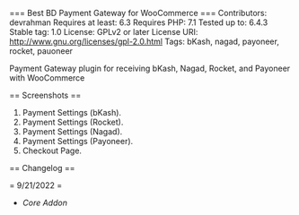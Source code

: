 === Best BD Payment Gateway for WooCommerce ===
Contributors: devrahman
Requires at least: 6.3
Requires PHP: 7.1
Tested up to: 6.4.3
Stable tag: 1.0
License: GPLv2 or later
License URI: http://www.gnu.org/licenses/gpl-2.0.html
Tags: bKash, nagad, payoneer, rocket, pauoneer

Payment Gateway plugin for receiving bKash, Nagad, Rocket, and Payoneer with WooCommerce


== Screenshots ==

1. Payment Settings (bKash).
2. Payment Settings (Rocket).
3. Payment Settings (Nagad).
4. Payment Settings (Payoneer).
5. Checkout Page.

== Changelog ==

= 9/21/2022 =
- *Core Addon*
